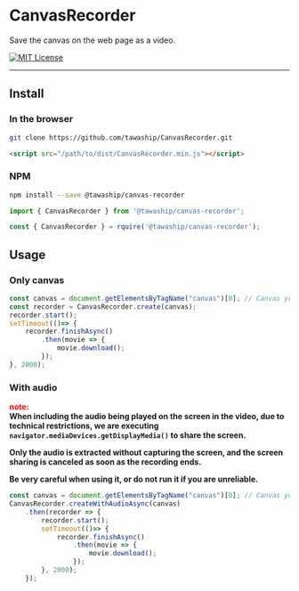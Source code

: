 # CanvasRecorder

Save the canvas on the web page as a video.

[![MIT License](http://img.shields.io/badge/license-MIT-blue.svg?style=flat)](LICENSE)

---



## Install

### In the browser

```sh
git clone https://github.com/tawaship/CanvasRecorder.git
```

```html
<script src="/path/to/dist/CanvasRecorder.min.js"></script>
```

### NPM

```sh
npm install --save @tawaship/canvas-recorder
```

```javascript
import { CanvasRecorder } from '@tawaship/canvas-recorder';
```

```javascript
const { CanvasRecorder } = rquire('@tawaship/canvas-recorder');
```

## Usage

### Only canvas

```javascript
const canvas = document.getElementsByTagName("canvas")[0]; // Canvas you want to record.
const recorder = CanvasRecorder.create(canvas);
recorder.start();
setTimeout(()=> {
	recorder.finishAsync()
		.then(movie => {
			movie.download();
		});
}, 2000);
```

### With audio

**<span style="color: red;">note:</span>**  
**When including the audio being played on the screen in the video, due to technical restrictions, we are executing `navigator.mediaDevices.getDisplayMedia()` to share the screen.**

**Only the audio is extracted without capturing the screen, and the screen sharing is canceled as soon as the recording ends.**

**Be very careful when using it, or do not run it if you are unreliable.**

```javascript
const canvas = document.getElementsByTagName("canvas")[0]; // Canvas you want to record.
CanvasRecorder.createWithAudioAsync(canvas)
	.then(recorder => {
		recorder.start();
		setTimeout(()=> {
			recorder.finishAsync()
				.then(movie => {
					movie.download();
				});
		}, 2000);
	});
```